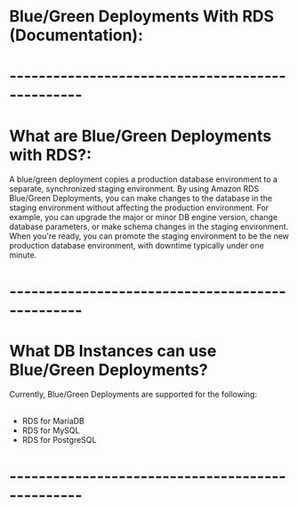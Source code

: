 # Blue/Green Deployments With RDS (Documentation):
# ------------------------------------------------


# What are Blue/Green Deployments with RDS?:
A blue/green deployment copies a production database environment to a separate, synchronized staging environment. By using Amazon RDS Blue/Green Deployments, you can make changes to the database in the staging environment without affecting the production environment. For example, you can upgrade the major or minor DB engine version, change database parameters, or make schema changes in the staging environment. When you're ready, you can promote the staging environment to be the new production database environment, with downtime typically under one minute.
# ------------------------------------------------

# What DB Instances can use Blue/Green Deployments?
Currently, Blue/Green Deployments are supported for the following: <br> <br>
* RDS for MariaDB <br>
* RDS for MySQL <br>
* RDS for PostgreSQL
# ------------------------------------------------

